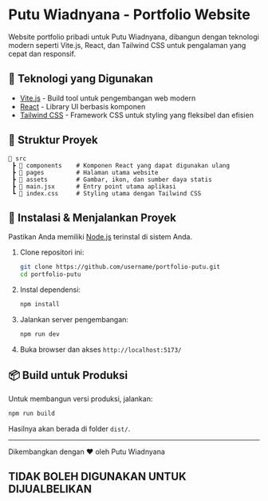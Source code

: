 # Putu Wiadnyana - Portfolio Website
Website portfolio pribadi untuk Putu Wiadnyana, dibangun dengan teknologi modern seperti Vite.js, React, dan Tailwind CSS untuk pengalaman yang cepat dan responsif.

## 🚀 Teknologi yang Digunakan

- [Vite.js](https://vitejs.dev/) - Build tool untuk pengembangan web modern
- [React](https://react.dev/) - Library UI berbasis komponen
- [Tailwind CSS](https://tailwindcss.com/) - Framework CSS untuk styling yang fleksibel dan efisien

## 📂 Struktur Proyek

```
📁 src
 ┣ 📂 components    # Komponen React yang dapat digunakan ulang
 ┣ 📂 pages         # Halaman utama website
 ┣ 📂 assets        # Gambar, ikon, dan sumber daya statis
 ┣ 📜 main.jsx      # Entry point utama aplikasi
 ┗ 📜 index.css     # Styling utama dengan Tailwind CSS
```

## 🔧 Instalasi & Menjalankan Proyek

Pastikan Anda memiliki [Node.js](https://nodejs.org/) terinstal di sistem Anda.

1. Clone repositori ini:
   ```sh
   git clone https://github.com/username/portfolio-putu.git
   cd portfolio-putu
   ```
2. Instal dependensi:
   ```sh
   npm install
   ```
3. Jalankan server pengembangan:
   ```sh
   npm run dev
   ```
4. Buka browser dan akses `http://localhost:5173/`

## 📦 Build untuk Produksi

Untuk membangun versi produksi, jalankan:
```sh
npm run build
```
Hasilnya akan berada di folder `dist/`.

---
Dikembangkan dengan ❤️ oleh Putu Wiadnyana
## TIDAK BOLEH DIGUNAKAN UNTUK DIJUALBELIKAN
